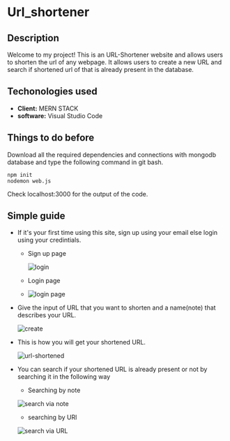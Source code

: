 # Url_shortener
## Description
Welcome to my project! This is an URL-Shortener website and allows users to shorten the url of any webpage. It allows users to create a new URL and search  if shortened url of that is already present in the database.

## Techonologies used 
- **Client:** MERN STACK
- **software:** Visual Studio Code

## Things to do before
Download all the required dependencies and connections with mongodb database and type the following command in git bash.
```
npm init
nodemon web.js
```
Check localhost:3000 for the output of the code.

## Simple guide
- If it's your first time using this site, sign up using your email else login using your credintials.
    - Sign up page
      
      ![login](https://github.com/vikash1807/Url_shortner/assets/86599432/f2fc8606-4b92-47fd-aa8b-61a4bb819ec2)
      
    - Login page
      
    - ![login page](https://github.com/vikash1807/Url_shortner/assets/86599432/b642db76-e97f-4f49-9ebb-e43cfcc170fc)
      
- Give the input of URL that you want to shorten and a name(note) that describes your URL.
  
  ![create](https://github.com/vikash1807/Url_shortner/assets/86599432/9c7ef25a-1b80-4f3d-b491-5fcc5ce16e9c)

- This is how you will get your shortened URL.
  
  ![url-shortened](https://github.com/vikash1807/Url_shortner/assets/86599432/ff6880e8-e0af-4441-b795-b98908810991)
- You can search if your shortened URL is already present or not by searching it in the following way
  
  -  Searching by note
  
  ![search via note](https://github.com/vikash1807/Url_shortner/assets/86599432/eb960670-4bf1-4579-bc50-baab03fd950e)
  - searching by URl
    
   ![search via URL](https://github.com/vikash1807/Url_shortner/assets/86599432/1bf08e48-c729-460e-9008-8be10286f5a0)


